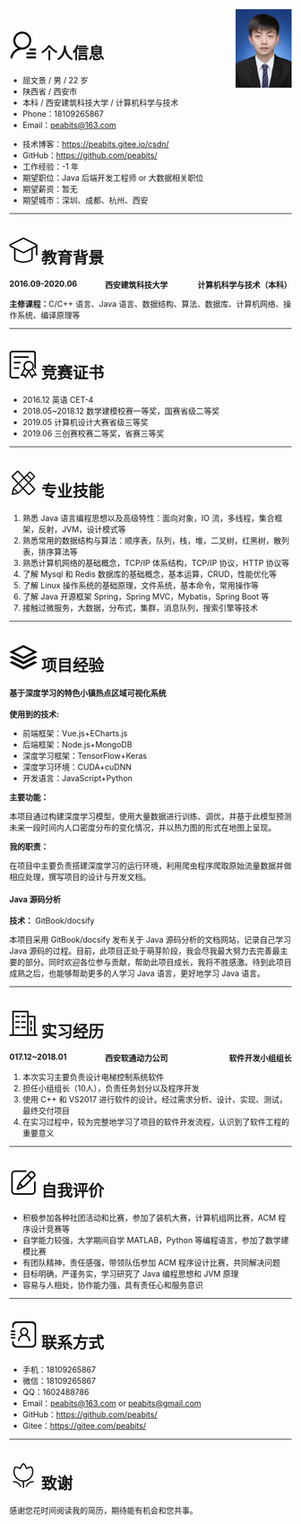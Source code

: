 
<div style='float: right'>
    <img alt='我的' src='./img/我的.jpg' height='140px' width='100px' />
</div>

# <img src="./img/个人信息.svg" /> 个人信息

- 屈文景 / 男 / 22 岁
- 陕西省 / 西安市
- 本科 / 西安建筑科技大学 / 计算机科学与技术
- Phone：18109265867
- Email：<peabits@163.com>
<!-- - 微博：[@Easy](http://weibo.com/easy) -->
- 技术博客：<a href="https://peabits.gitee.io/csdn/" target="_blank">https://peabits.gitee.io/csdn/</a>
  <!-- - CSDN：[http://peabits.gitee.io/csdn/](http://peabits.gitee.io/csdn/) -->
  <!-- - GitHub：[http://peabits.github.io/](http://peabits.github.io/) -->
- GitHub：<a href="https://github.com/peabits/" target="_blank">https://github.com/peabits/</a>
- 工作经验：-1 年
- 期望职位：Java 后端开发工程师 or 大数据相关职位
- 期望薪资：暂无
- 期望城市：深圳、成都、杭州、西安

---

# <img src="./img/教育背景.svg" /> 教育背景

<div style='float:left; width:30%' align='left'><b>2016.09-2020.06</b></div>
<div style='float:right; width:40%' align='right'><b>计算机科学与技术（本科）</b></div>
<div align='center'><b>西安建筑科技大学</b></div>

<b>主修课程：</b>C/C++ 语言、Java 语言、数据结构、算法、数据库、计算机网络、操作系统、编译原理等

<!-- <div align='center'>
    <table width='100%' border='0px'>
        <tr>
            <td width='30%' align='left'>2016.09-2020.06</td>
            <td width='30%' align='center'>西安建筑科技大学</td>
            <td width='40%' align='right'>计算机科学与技术（本科）</td>
        </tr>
        <tr>
            <td colspan='3'>
                <b>主修课程：</b>
                <br />
                C/C++语言、Java语言、数据结构、算法、数据库、计算机网络、操作系统、编译原理等
            </td>
        </tr>
    </table>
</div> -->

---

# <img src='./img/竞赛证书.svg' /> 竞赛证书

- 2016.12 英语 CET-4
- 2018.05~2018.12 数学建模校赛一等奖，国赛省级二等奖
- 2019.05 计算机设计大赛省级三等奖
- 2019.06 三创赛校赛二等奖，省赛三等奖

---

# <img src='./img/专业技能.svg' /> 专业技能

1. 熟悉 Java 语言编程思想以及高级特性：面向对象，IO 流，多线程，集合框架，反射，JVM，设计模式等
2. 熟悉常用的数据结构与算法：顺序表，队列，栈，堆，二叉树，红黑树，散列表，排序算法等
3. 熟悉计算机网络的基础概念，TCP/IP 体系结构，TCP/IP 协议，HTTP 协议等
4. 了解 Mysql 和 Redis 数据库的基础概念，基本运算，CRUD，性能优化等
5. 了解 Linux 操作系统的基础原理，文件系统，基本命令，常用操作等
6. 了解 Java 开源框架 Spring，Spring MVC，Mybatis，Spring Boot 等
7. 接触过微服务，大数据，分布式，集群，消息队列，搜索引擎等技术

---

# <img src='./img/项目经验.svg' />  项目经验

<h4>基于深度学习的特色小镇热点区域可视化系统</h4>

**使用到的技术:**

- 前端框架：Vue.js+ECharts.js
- 后端框架：Node.js+MongoDB
- 深度学习框架：TensorFlow+Keras
- 深度学习环境：CUDA+cuDNN
- 开发语言：JavaScript+Python

**主要功能：**

本项目通过构建深度学习模型，使用大量数据进行训练、调优，并基于此模型预测未来一段时间内人口密度分布的变化情况，并以热力图的形式在地图上呈现。

**我的职责：**

在项目中主要负责搭建深度学习的运行环境，利用爬虫程序爬取原始流量数据并做相应处理，撰写项目的设计与开发文档。

<h4>Java 源码分析</h4>

**技术：** GitBook/docsify

本项目采用 GitBook/docsify 发布关于 Java 源码分析的文档网站，记录自己学习 Java 源码的过程。目前，此项目正处于萌芽阶段，我会尽我最大努力去完善最主要的部分。同时欢迎各位参与贡献，帮助此项目成长，我将不胜感激。待到此项目成熟之后，也能够帮助更多的人学习 Java 语言，更好地学习 Java 语言。

---

# <img src='./img/实习经历.svg' /> 实习经历

<div style='float:left; width:30%' align='left'><b>017.12~2018.01</b></div>
<div style='float:right; width:40%' align='right'><b>软件开发小组组长</b></div>
<div align='center'><b>西安软通动力公司</b></div>

1. 本次实习主要负责设计电梯控制系统软件
2. 担任小组组长（10人），负责任务划分以及程序开发
3. 使用 C++ 和 VS2017 进行软件的设计。经过需求分析、设计、实现、测试，最终交付项目
4. 在实习过程中，较为完整地学习了项目的软件开发流程，认识到了软件工程的重要意义

<!-- <div align='center'>
    <table width='100%' border='0px'>
    <tr>
        <td width='30%' align='left'>2017.12~2018.01</td>
        <td width='40%' align='center'>西安软通动力公司 </td>
        <td width='30%' align='right'>软件开发小组组长</td>
    </tr>
    <tr>
        <td colspan='3'>
        <ol>
            <li>本次实习负责设计电梯控制系统软件</li>
            <li>担任小组组长（10人），负责人员任务划分及后续的程序开发</li>
            <li>使用C++程序设计语言和Visual Studio开发工具，进行电梯控制系统软件的设计</li>
            <li>经过需求分析，设计实现方案，程序设计，测试以及问题处理，最终交付项目</li>
            <li>在规定时间内完成软件的设计，虽然出现了不少问题，但是按要求实现了所有功点</li>
            <li>在实习过程中，学习了软件开发流程，认识到了团队协作的重要性</li>
        </ol>
        </td>
    </tr>
    </table>
</div> -->

---

# <img src='./img/自我评价.svg' /> 自我评价

- 积极参加各种社团活动和比赛，参加了装机大赛，计算机组网比赛，ACM 程序设计竞赛等
- 自学能力较强，大学期间自学 MATLAB，Python 等编程语言，参加了数学建模比赛
- 有团队精神，责任感强，带领队伍参加 ACM 程序设计比赛，共同解决问题
- 目标明确，严谨务实，学习研究了 Java 编程思想和 JVM 原理
- 容易与人相处，协作能力强，具有责任心和服务意识

---

# <img src='./img/联系方式.svg' /> 联系方式

- 手机：18109265867
- 微信：18109265867
- QQ：1602488786
- Email：<peabits@163.com> or <peabits@gmail.com>
- GitHub：<a href="https://github.com/peabits/" target="_blank">https://github.com/peabits/</a>
- Gitee：<a href="https://gitee.com/peabits/" target="_blank">https://gitee.com/peabits/</a>

---

# <img src='./img/致谢.svg' />  致谢

感谢您花时间阅读我的简历，期待能有机会和您共事。

<head> 
    <script defer src="https://use.fontawesome.com/releases/v5.0.13/js/all.js"></script>
    <script defer src="https://use.fontawesome.com/releases/v5.0.13/js/v4-shims.js"></script>
</head> 
<link rel="stylesheet" href="https://use.fontawesome.com/releases/v5.0.13/css/all.css">
